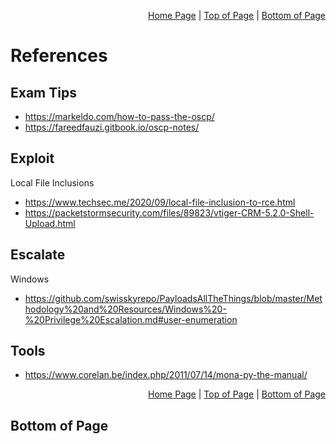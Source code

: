 <p align="right">
  <a href="/README.md">Home Page</a> |
  <a href="/References/README.md#">Top of Page</a> |
  <a href="/References/README.md#bottom-of-page">Bottom of Page</a>
</p>

# References
## Exam Tips
- https://markeldo.com/how-to-pass-the-oscp/
- https://fareedfauzi.gitbook.io/oscp-notes/

## Exploit
Local File Inclusions
- https://www.techsec.me/2020/09/local-file-inclusion-to-rce.html
- https://packetstormsecurity.com/files/89823/vtiger-CRM-5.2.0-Shell-Upload.html

## Escalate
Windows
- https://github.com/swisskyrepo/PayloadsAllTheThings/blob/master/Methodology%20and%20Resources/Windows%20-%20Privilege%20Escalation.md#user-enumeration

## Tools
- https://www.corelan.be/index.php/2011/07/14/mona-py-the-manual/

<p align="right">
  <a href="/README.md">Home Page</a> |
  <a href="/References/README.md#">Top of Page</a> |
  <a href="/References/README.md#bottom-of-page">Bottom of Page</a>
</p>

## Bottom of Page
